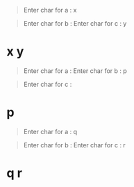 >Enter char for a : x

>Enter char for b : 
>Enter char for c : y


x
y
============================================================

>Enter char for a :
>Enter char for b : p

>Enter char for c :


p
============================================================

>Enter char for a : q

>Enter char for b :
>Enter char for c : r


q
r
============================================================
